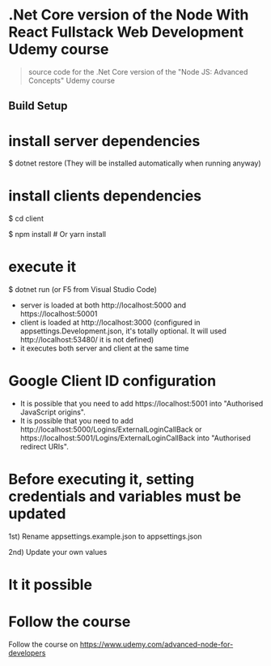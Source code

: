 # .Net Core version of the Node With React Fullstack Web Development Udemy course

> source code for the .Net Core version of the "Node JS: Advanced Concepts" Udemy course

## Build Setup

# install server dependencies

$ dotnet restore (They will be installed automatically when running anyway)

# install clients dependencies

$ cd client

$ npm install # Or yarn install

# execute it

$ dotnet run (or F5 from Visual Studio Code)

*   server is loaded at both http://localhost:5000 and https://localhost:50001
*   client is loaded at http://localhost:3000 (configured in appsettings.Development.json, it's totally optional. It will used http://localhost:53480/ it is not defined)
*   it executes both server and client at the same time

# Google Client ID configuration

* It is possible that you need to add https://localhost:5001 into "Authorised JavaScript origins".
* It is possible that you need to add http://localhost:5000/Logins/ExternalLoginCallBack or https://localhost:5001/Logins/ExternalLoginCallBack into "Authorised redirect URIs".

# Before executing it, setting credentials and variables must be updated

1st) Rename appsettings.example.json to appsettings.json

2nd) Update your own values

# It it possible 

# Follow the course

Follow the course on https://www.udemy.com/advanced-node-for-developers
